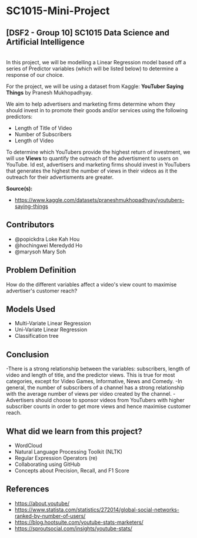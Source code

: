 # SC1015-Mini-Project

## [DSF2 - Group 10] SC1015 Data Science and Artificial Intelligence


<br> In this project, we will be modelling a Linear Regression model based off a series of Predictor variables (which will be listed below) to determine a response of our choice.

For the project, we will be using a dataset from Kaggle: **YouTuber Saying Things** by Pranesh Mukhopadhyay.

We aim to help advertisers and marketing firms determine whom they should invest in to promote their goods and/or services using the following predictors:

 - Length of Title of Video <br>
 - Number of Subscribers <br>
 - Length of Video <br>

To determine which YouTubers provide the highest return of investment, we will use **Views** to quantify the outreach of the advertisment to users on YouTube. Id est, advertisers and marketing firms should invest in YouTubers that generates the highest the number of views in their videos as it the outreach for their advertisments are greater.

**Source(s):**
- https://www.kaggle.com/datasets/praneshmukhopadhyay/youtubers-saying-things

## Contributors
- @popickdra Loke Kah Hou
- @hochingwei Meredydd Ho
- @marysoh Mary Soh


## Problem Definition
How do the different variables affect a video's view count to maximise advertiser's customer reach?


## Models Used
- Multi-Variate Linear Regression
- Uni-Variate Linear Regression
- Classification tree


## Conclusion
-There is a strong relationship between the variables: subscribers, length of video and length of title, and the predictor views. This is true for most categories, except for Video Games, Informative, News and Comedy.
-In general, the number of subscribers of a channel has a strong relationship with the average number of views per video created by the channel.
-Advertisers should choose to sponsor videos from YouTubers with higher subscriber counts in order to get more views and hence maximise customer reach.


## What did we learn from this project?

- WordCloud
- Natural Language Processing Toolkit (NLTK)
- Regular Expression Operators (re)
- Collaborating using GitHub
- Concepts about Precision, Recall, and F1 Score

## References
 - https://about.youtube/
 - https://www.statista.com/statistics/272014/global-social-networks-ranked-by-number-of-users/
 - https://blog.hootsuite.com/youtube-stats-marketers/
 - https://sproutsocial.com/insights/youtube-stats/
